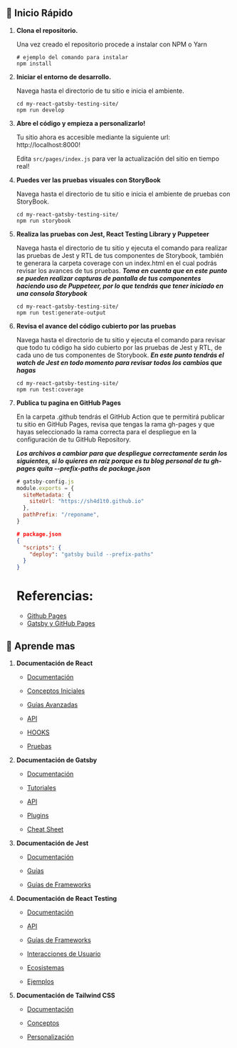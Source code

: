 ## 🚀 Inicio Rápido

1.  **Clona el repositorio.**

    Una vez creado el repositorio procede a instalar con NPM o Yarn

    ```shell
    # ejemplo del comando para instalar
    npm install
    ```

2.  **Iniciar el entorno de desarrollo.**

    Navega hasta el directorio de tu sitio e inicia el ambiente.

    ```shell
    cd my-react-gatsby-testing-site/
    npm run develop
    ```

3.  **Abre el código y empieza a personalizarlo!**

    Tu sitio ahora es accesible mediante la siguiente url: http://localhost:8000!

    Edita `src/pages/index.js` para ver la actualización del sitio en tiempo real!

4.  **Puedes ver las pruebas visuales con StoryBook**

    Navega hasta el directorio de tu sitio e inicia el ambiente de pruebas con StoryBook.

    ```shell
    cd my-react-gatsby-testing-site/
    npm run storybook
    ```

5.  **Realiza las pruebas con Jest, React Testing Library y Puppeteer**

    Navega hasta el directorio de tu sitio y ejecuta el comando para realizar las pruebas de Jest y RTL de tus componentes de Storybook, también te generara la carpeta coverage con un index.html en el cual podrás revisar los avances de tus pruebas.
    **_Toma en cuenta que en este punto se pueden realizar capturas de pantalla de tus componentes haciendo uso de Puppeteer, por lo que tendrás que tener iniciado en una consola Storybook_**

    ```shell
    cd my-react-gatsby-testing-site/
    npm run test:generate-output
    ```

6.  **Revisa el avance del código cubierto por las pruebas**

    Navega hasta el directorio de tu sitio y ejecuta el comando para revisar que todo tu código ha sido cubierto por las pruebas de Jest y RTL, de cada uno de tus componentes de Storybook.
    **_En este punto tendrás el watch de Jest en todo momento para revisar todos los cambios que hagas_**

    ```shell
    cd my-react-gatsby-testing-site/
    npm run test:coverage
    ```

7.  **Publica tu pagina en GitHub Pages**

    En la carpeta .github tendrás el GitHub Action que te permitirá publicar tu sitio en GitHub Pages, revisa que tengas la rama gh-pages y que hayas seleccionado la rama correcta para el despliegue en la configuración de tu GitHub Repository.

    **_Los archivos a cambiar para que despliegue correctamente serán los siguientes, si lo quieres en raíz porque es tu blog personal de tu gh-pages quita --prefix-paths de package.json_**

    ```js
    # gatsby-config.js
    module.exports = {
      siteMetadata: {
        siteUrl: "https://sh4d1t0.github.io"
      },
      pathPrefix: "/reponame",
    }
    ```

    ```json
    # package.json
    {
      "scripts": {
        "deploy": "gatsby build --prefix-paths"
      }
    }
    ```

    # Referencias:

    - [Github Pages](https://docs.github.com/es/pages/getting-started-with-github-pages/configuring-a-publishing-source-for-your-github-pages-site)
    - [Gatsby y GitHub Pages](https://www.gatsbyjs.com/docs/how-to/previews-deploys-hosting/how-gatsby-works-with-github-pages/)

## 🚀 Aprende mas

1. **Documentación de React**

   - [Documentación](https://es.reactjs.org/docs/getting-started.html)

   - [Conceptos Iniciales](https://es.reactjs.org/docs/hello-world.html)

   - [Guías Avanzadas](https://es.reactjs.org/docs/accessibility.html)

   - [API](https://es.reactjs.org/docs/react-api.html)

   - [HOOKS](https://es.reactjs.org/docs/hooks-intro.html)

   - [Pruebas](https://es.reactjs.org/docs/testing.html)

2. **Documentación de Gatsby**

   - [Documentación](https://www.gatsbyjs.com/docs/?utm_source=starter&utm_medium=readme&utm_campaign=minimal-starter)

   - [Tutoriales](https://www.gatsbyjs.com/tutorial/?utm_source=starter&utm_medium=readme&utm_campaign=minimal-starter)

   - [API](https://www.gatsbyjs.com/docs/api-reference/?utm_source=starter&utm_medium=readme&utm_campaign=minimal-starter)

   - [Plugins](https://www.gatsbyjs.com/plugins?utm_source=starter&utm_medium=readme&utm_campaign=minimal-starter)

   - [Cheat Sheet](https://www.gatsbyjs.com/docs/cheat-sheet/?utm_source=starter&utm_medium=readme&utm_campaign=minimal-starter)

3. **Documentación de Jest**

   - [Documentación](https://jestjs.io/es-ES/docs/getting-started)

   - [Guías](https://jestjs.io/es-ES/docs/snapshot-testing)

   - [Guías de Frameworks](https://jestjs.io/es-ES/docs/tutorial-react)

4. **Documentación de React Testing**

   - [Documentación](https://testing-library.com/docs/)

   - [API](https://testing-library.com/docs/queries/about)

   - [Guías de Frameworks](https://testing-library.com/docs/dom-testing-library/intro)

   - [Interacciones de Usuario](https://testing-library.com/docs/user-event/intro)

   - [Ecosistemas](https://testing-library.com/docs/ecosystem-jest-dom)

   - [Ejemplos](https://testing-library.com/docs/recipes)

5. **Documentación de Tailwind CSS**

   - [Documentación](https://tailwindcss.com/docs/installation)

   - [Conceptos](https://tailwindcss.com/docs/utility-first)

   - [Personalización](https://tailwindcss.com/docs/configuration)
